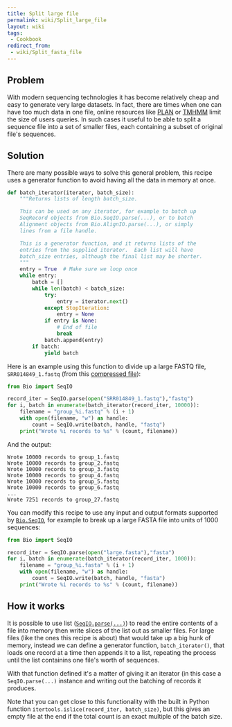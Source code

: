 ```yaml
---
title: Split large file
permalink: wiki/Split_large_file
layout: wiki
tags:
 - Cookbook
redirect_from:
 - wiki/Split_fasta_file
---
```


Problem
-------

With modern sequencing technologies it has become relatively cheap and
easy to generate very large datasets. In fact, there are times when one
can have too much data in one file, online resources like
[PLAN](http://bioinfo.noble.org/plan) or
[TMHMM](http://www.cbs.dtu.dk/services/TMHMM/) limit the size of users
queries. In such cases it useful to be able to split a sequence file
into a set of smaller files, each containing a subset of original file's
sequences.

Solution
--------

There are many possible ways to solve this general problem, this recipe
uses a generator function to avoid having all the data in memory at
once.

``` python
def batch_iterator(iterator, batch_size):
    """Returns lists of length batch_size.

    This can be used on any iterator, for example to batch up
    SeqRecord objects from Bio.SeqIO.parse(...), or to batch
    Alignment objects from Bio.AlignIO.parse(...), or simply
    lines from a file handle.

    This is a generator function, and it returns lists of the
    entries from the supplied iterator.  Each list will have
    batch_size entries, although the final list may be shorter.
    """
    entry = True  # Make sure we loop once
    while entry:
        batch = []
        while len(batch) < batch_size:
            try:
                entry = iterator.next()
            except StopIteration:
                entry = None
            if entry is None:
                # End of file
                break
            batch.append(entry)
        if batch:
            yield batch
```

Here is an example using this function to divide up a large FASTQ file,
`SRR014849_1.fastq` (from this [compressed
file](ftp://ftp.sra.ebi.ac.uk/vol1/fastq/SRR014/SRR014849/SRR014849_1.fastq.gz)):

``` python
from Bio import SeqIO

record_iter = SeqIO.parse(open("SRR014849_1.fastq"),"fastq")
for i, batch in enumerate(batch_iterator(record_iter, 10000)):
    filename = "group_%i.fastq" % (i + 1)
    with open(filename, "w") as handle:
        count = SeqIO.write(batch, handle, "fastq")
    print("Wrote %i records to %s" % (count, filename))
```

And the output:

```
Wrote 10000 records to group_1.fastq
Wrote 10000 records to group_2.fastq
Wrote 10000 records to group_3.fastq
Wrote 10000 records to group_4.fastq
Wrote 10000 records to group_5.fastq
Wrote 10000 records to group_6.fastq
...
Wrote 7251 records to group_27.fastq
```

You can modify this recipe to use any input and output formats supported
by [`Bio.SeqIO`](SeqIO "wikilink"), for example to break up a large FASTA
file into units of 1000 sequences:

``` python
from Bio import SeqIO

record_iter = SeqIO.parse(open("large.fasta"),"fasta")
for i, batch in enumerate(batch_iterator(record_iter, 1000)):
    filename = "group_%i.fasta" % (i + 1)
    with open(filename, "w") as handle:
        count = SeqIO.write(batch, handle, "fasta")
    print("Wrote %i records to %s" % (count, filename))
```

How it works
------------

It is possible to use list ([`SeqIO.parse(...)`](SeqIO "wikilink")) to read
the entire contents of a file into memory then write slices of the list
out as smaller files. For large files (like the ones this recipe is
about) that would take up a big hunk of memory, instead we can define a
generator function, `batch_iterator()`, that loads one record at a time
then appends it to a list, repeating the process until the list
containins one file's worth of sequences.

With that function defined it's a matter of giving it an iterator (in
this case a `SeqIO.parse(...)` instance and writing out the batching of
records it produces.

Note that you can get close to this functionality with the built in
Python function `itertools.islice(record_iter, batch_size)`, but this
gives an empty file at the end if the total count is an exact multiple
of the batch size.
